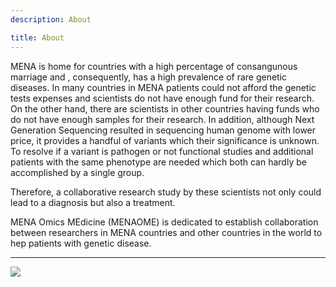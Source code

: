 ```yaml
---
description: About

title: About
---
```


MENA is home for countries with a high percentage of consangunous marriage and , consequently, has a high prevalence of rare genetic diseases. In many countries in MENA patients could not afford the genetic tests expenses and scientists do not have enough fund for their research. On the other hand, there are scientists in other countries having funds who do not have enough samples for their research. In addition, although Next Generation Sequencing resulted in sequencing human genome with lower price, it provides a handful of variants which their significance is unknown. To resolve if a variant is pathogen or not functional studies and additional patients with the same phenotype are needed which both can hardly be accomplished by a single group.

Therefore, a collaborative research study by these scientists not only could lead to a diagnosis but also a treatment.

MENA Omics MEdicine (MENAOME) is dedicated to establish collaboration between researchers in MENA countries and other countries in the world to hep patients with genetic disease. 

---


![](/./About_files/vision.png)


